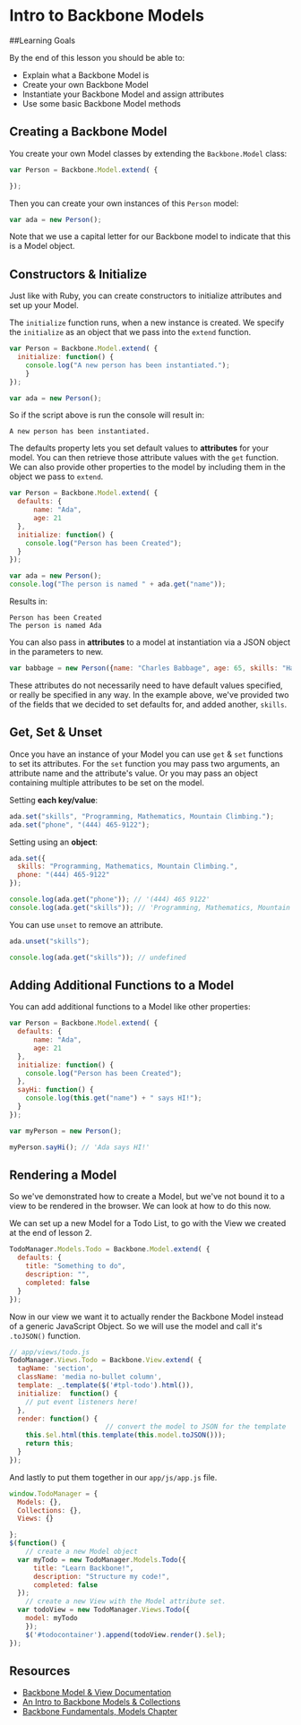 
# Intro to Backbone Models

##Learning Goals

By the end of this lesson you should be able to:

- Explain what a Backbone Model is
- Create your own Backbone Model
- Instantiate your Backbone Model and assign attributes
- Use some basic Backbone Model methods

## Creating a Backbone Model

You create your own Model classes by extending the `Backbone.Model` class:

```javascript
var Person = Backbone.Model.extend( {

});
```

Then you can create your own instances of this `Person` model:

```javascript
var ada = new Person();
```

Note that we use a capital letter for our Backbone model to indicate that this is a Model object.

## Constructors & Initialize

Just like with Ruby, you can create constructors to initialize attributes and set up your Model.  

The `initialize` function runs, when a new instance is created. We specify the `initialize` as an object that we pass into the `extend` function.

```javascript
var Person = Backbone.Model.extend( {
  initialize: function() {
    console.log("A new person has been instantiated.");
	}
});

var ada = new Person();
```

So if the script above is run the console will result in:

```console
A new person has been instantiated.
```

The defaults property lets you set default values to **attributes** for your model.  You can then retrieve those attribute values with the `get` function. We can also provide other properties to the model by including them in the object we pass to `extend`.

```javascript
var Person = Backbone.Model.extend( {
  defaults: {
      name: "Ada",
      age: 21
  },
  initialize: function() {
    console.log("Person has been Created");
  }
});

var ada = new Person();
console.log("The person is named " + ada.get("name"));
```

Results in:
```console
Person has been Created
The person is named Ada
```

You can also pass in **attributes** to a model at instantiation via a JSON object in the parameters to new.

```javascript
var babbage = new Person({name: "Charles Babbage", age: 65, skills: "Hardware Design, Mathematics, Flower Arrangement."});
```

These attributes do not necessarily need to have default values specified, or really be specified in any way. In the example above, we've provided two of the fields that we decided to set defaults for, and added another, `skills`.

## Get, Set & Unset

Once you have an instance of your Model you can use `get` & `set` functions to set its attributes. For the `set` function you may pass two arguments, an attribute name and the attribute's value. Or you may pass an object containing multiple attributes to be set on the model.

Setting **each key/value**:
```javascript
ada.set("skills", "Programming, Mathematics, Mountain Climbing.");
ada.set("phone", "(444) 465-9122");
```

Setting using an **object**:
```javascript
ada.set({
  skills: "Programming, Mathematics, Mountain Climbing.",
  phone: "(444) 465-9122"
});
```

```javascript
console.log(ada.get("phone")); // '(444) 465 9122'
console.log(ada.get("skills")); // 'Programming, Mathematics, Mountain Climbing.'
```

You can use `unset` to remove an attribute.
```javascript
ada.unset("skills");

console.log(ada.get("skills")); // undefined
```

## Adding Additional Functions to a Model

You can add additional functions to a Model like other properties:

```javascript
var Person = Backbone.Model.extend( {
  defaults: {
      name: "Ada",
      age: 21
  },
  initialize: function() {
    console.log("Person has been Created");
  },
  sayHi: function() {
    console.log(this.get("name") + " says HI!");
  }
});

var myPerson = new Person();

myPerson.sayHi(); // 'Ada says HI!'
```

## Rendering a Model

So we've demonstrated how to create a Model, but we've not bound it to a view to be rendered in the browser.  We can look at how to do this now.

We can set up a new Model for a Todo List, to go with the View we created at the end of lesson 2.  

```javascript
TodoManager.Models.Todo = Backbone.Model.extend( {
  defaults: {
    title: "Something to do",
    description: "",
    completed: false
  }
});

```

Now in our view we want it to actually render the Backbone Model instead of a generic JavaScript Object.  So we will use the model and call it's `.toJSON()` function.  

```javascript
// app/views/todo.js
TodoManager.Views.Todo = Backbone.View.extend( {
  tagName: 'section',
  className: 'media no-bullet column',
  template: _.template($('#tpl-todo').html()),
  initialize:  function() {
    // put event listeners here!
  },
  render: function() {
  						// convert the model to JSON for the template
    this.$el.html(this.template(this.model.toJSON()));
    return this;
  }
});

```

And lastly to put them together in our `app/js/app.js` file.
```javascript
window.TodoManager = {
  Models: {},
  Collections: {},
  Views: {}

};
$(function() {
    // create a new Model object
  var myTodo = new TodoManager.Models.Todo({
      title: "Learn Backbone!",
      description: "Structure my code!",
      completed: false
  });
    // create a new View with the Model attribute set.
  var todoView = new TodoManager.Views.Todo({
    model: myTodo
    });
    $('#todocontainer').append(todoView.render().$el);
});
```

## Resources
- [Backbone Model & View Documentation](http://backbonejs.org/#Model-View-separation)
-  [An Intro to Backbone Models & Collections](http://liquidmedia.org/blog/2011/01/backbone-js-part-1/)
-  [Backbone Fundamentals, Models Chapter](https://addyosmani.com/backbone-fundamentals/#models-1)
